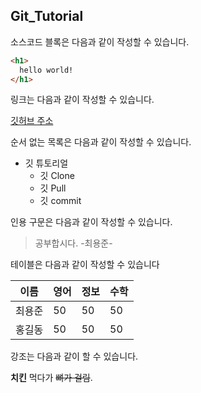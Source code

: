 ## Git_Tutorial

소스코드 블록은 다음과 같이 작성할 수 있습니다.

```html
<h1>
  hello world!
</h1>
```

링크는 다음과 같이 작성할 수 있습니다.

[깃허브 주소](https://github.com/)

순서 없는 목록은 다음과 같이 작성할 수 있습니다.

* 깃 튜토리얼
  * 깃 Clone
  * 깃 Pull
  * 깃 commit
  
인용 구문은 다음과 같이 작성할 수 있습니다.
> 공부합시다. -최용준-

테이블은 다음과 같이 작성할 수 있습니다

이름|영어|정보|수학
---|---|---|---|
최용준|50|50|50|
홍길동|50|50|50|

강조는 다음과 같이 할 수 있습니다.

**치킨** 먹다가 ~~뼈가 걸림~~.
